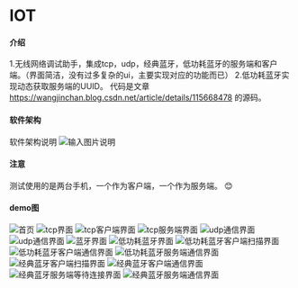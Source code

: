 # IOT

#### 介绍
1.无线网络调试助手，集成tcp，udp，经典蓝牙，低功耗蓝牙的服务端和客户端。（界面简洁，没有过多复杂的ui，主要实现对应的功能而已）
2.低功耗蓝牙实现动态获取服务端的UUID。
代码是文章 https://wangjinchan.blog.csdn.net/article/details/115668478 的源码。

#### 软件架构
软件架构说明
![输入图片说明](https://images.gitee.com/uploads/images/2021/0413/102326_567a85b2_5201073.png "屏幕截图.png")
#### 注意
测试使用的是两台手机，一个作为客户端，一个作为服务端。 :blush: 

#### demo图

![首页](https://images.gitee.com/uploads/images/2021/0413/102504_fe2ffac3_5201073.png "屏幕截图.png")
![tcp界面](https://images.gitee.com/uploads/images/2021/0413/102641_2ddabac9_5201073.png "屏幕截图.png")
![tcp客户端界面](https://images.gitee.com/uploads/images/2021/0413/102758_d2eedafc_5201073.png "屏幕截图.png")
![tcp服务端界面](https://images.gitee.com/uploads/images/2021/0413/102828_985850d6_5201073.png "屏幕截图.png")
![udp通信界面](https://images.gitee.com/uploads/images/2021/0413/103803_7bd9f7a6_5201073.png "屏幕截图.png")
![udp通信界面](https://images.gitee.com/uploads/images/2021/0413/103829_9b3f72aa_5201073.png "屏幕截图.png")
![蓝牙界面](https://images.gitee.com/uploads/images/2021/0413/103924_9cfe5f68_5201073.png "屏幕截图.png")
![低功耗蓝牙界面](https://images.gitee.com/uploads/images/2021/0413/104000_8139e044_5201073.png "屏幕截图.png")
![低功耗蓝牙客户端扫描界面](https://images.gitee.com/uploads/images/2021/0413/104156_4c3d38c1_5201073.png "屏幕截图.png")
![低功耗蓝牙客户端通信界面](https://images.gitee.com/uploads/images/2021/0413/104231_e4860e32_5201073.png "屏幕截图.png")
![低功耗蓝牙服务端通信界面](https://images.gitee.com/uploads/images/2021/0413/104308_3970dc72_5201073.png "屏幕截图.png")
![经典蓝牙客户端扫描界面](https://images.gitee.com/uploads/images/2021/0413/104516_6cb9aade_5201073.png "屏幕截图.png")
![经典蓝牙客户端通信界面](https://images.gitee.com/uploads/images/2021/0413/104538_9df7caca_5201073.png "屏幕截图.png")
![经典蓝牙服务端等待连接界面](https://images.gitee.com/uploads/images/2021/0413/104601_477e4ced_5201073.png "屏幕截图.png")
![经典蓝牙服务端通信界面](https://images.gitee.com/uploads/images/2021/0413/104628_5244e09a_5201073.png "屏幕截图.png")

